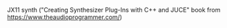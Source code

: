 JX11 synth ("Creating Synthesizer Plug-Ins with C++ and JUCE" book from https://www.theaudioprogrammer.com/)
